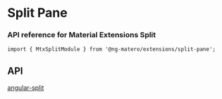 # Split Pane

### API reference for Material Extensions Split

`import { MtxSplitModule } from '@ng-matero/extensions/split-pane';`

## API

[angular-split](https://angular-split.github.io/#/documentation) 

